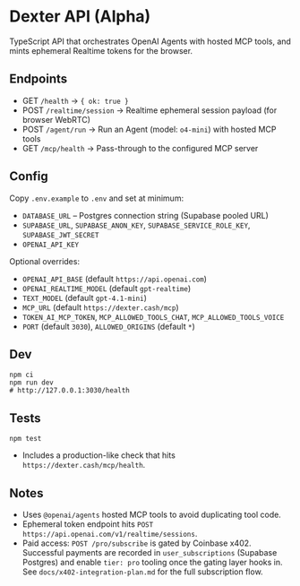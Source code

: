 # Dexter API (Alpha)

TypeScript API that orchestrates OpenAI Agents with hosted MCP tools, and mints ephemeral Realtime tokens for the browser.

## Endpoints
- GET `/health` → `{ ok: true }`
- POST `/realtime/session` → Realtime ephemeral session payload (for browser WebRTC)
- POST `/agent/run` → Run an Agent (model: `o4-mini`) with hosted MCP tools
- GET `/mcp/health` → Pass-through to the configured MCP server

## Config
Copy `.env.example` to `.env` and set at minimum:
- `DATABASE_URL` – Postgres connection string (Supabase pooled URL)
- `SUPABASE_URL`, `SUPABASE_ANON_KEY`, `SUPABASE_SERVICE_ROLE_KEY`, `SUPABASE_JWT_SECRET`
- `OPENAI_API_KEY`

Optional overrides:
- `OPENAI_API_BASE` (default `https://api.openai.com`)
- `OPENAI_REALTIME_MODEL` (default `gpt-realtime`)
- `TEXT_MODEL` (default `gpt-4.1-mini`)
- `MCP_URL` (default `https://dexter.cash/mcp`)
- `TOKEN_AI_MCP_TOKEN`, `MCP_ALLOWED_TOOLS_CHAT`, `MCP_ALLOWED_TOOLS_VOICE`
- `PORT` (default `3030`), `ALLOWED_ORIGINS` (default `*`)

## Dev
```
npm ci
npm run dev
# http://127.0.0.1:3030/health
```

## Tests
```
npm test
```
- Includes a production-like check that hits `https://dexter.cash/mcp/health`.

## Notes
- Uses `@openai/agents` hosted MCP tools to avoid duplicating tool code.
- Ephemeral token endpoint hits `POST https://api.openai.com/v1/realtime/sessions`.
- Paid access: `POST /pro/subscribe` is gated by Coinbase x402. Successful payments are recorded in `user_subscriptions` (Supabase Postgres) and enable `tier: pro` tooling once the gating layer hooks in. See `docs/x402-integration-plan.md` for the full subscription flow.
